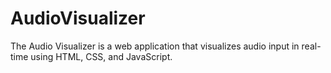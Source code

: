 # AudioVisualizer
The Audio Visualizer is a web application that visualizes audio input in real-time using HTML, CSS, and JavaScript.
